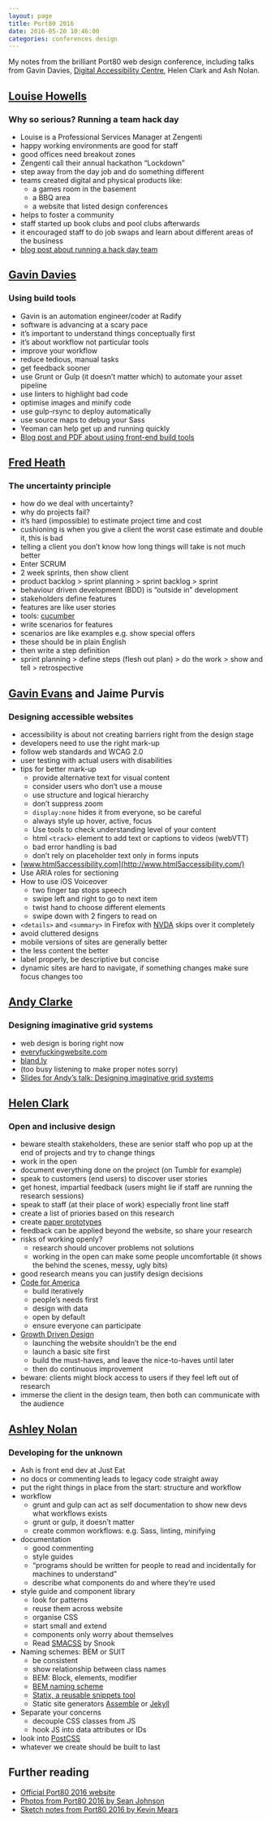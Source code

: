 ```yaml
---
layout: page   
title: Port80 2016
date: 2016-05-20 10:46:00  
categories: conferences design
---
```


My notes from the brilliant Port80 web design conference, including talks from Gavin Davies, [Digital Accessibility Centre](http://www.digitalaccessibilitycentre.org/), Helen Clark and Ash Nolan.

## [Louise Howells](https://twitter.com/supertastycake)

### Why so serious? Running a team hack day

- Louise is a Professional Services Manager at Zengenti
- happy working environments are good for staff
- good offices need breakout zones
- Zengenti call their annual hackathon “Lockdown”
- step away from the day job and do something different
- teams created digital and physical products like:
  - a games room in the basement
  - a BBQ area
  - a website that listed design conferences
- helps to foster a community
- staff started up book clubs and pool clubs afterwards
- it encouraged staff to do job swaps and learn about different areas of the business
- [blog post about running a hack day team](https://supertastycake.wordpress.com/2016/04/30/running-a-hack-day-team/)

## [Gavin Davies](https://twitter.com/gavd_uk)

### Using build tools

- Gavin is an automation engineer/coder at Radify
- software is advancing at a scary pace
- it’s important to understand things conceptually first
- it’s about workflow not particular tools
- improve your workflow
- reduce tedious, manual tasks
- get feedback sooner
- use Grunt or Gulp (it doesn’t matter which) to automate your asset pipeline
- use linters to highlight bad code
- optimise images and minify code
- use gulp-rsync to deploy automatically
- use source maps to debug your Sass
- Yeoman can help get up and running quickly
- [Blog post and PDF about using front-end build tools](http://radify.io/blog/using-build-tools/)

## [Fred Heath](https://twitter.com/FredAtBootstrap)

### The uncertainty principle

- how do we deal with uncertainty?
- why do projects fail?
- it’s hard (impossible) to estimate project time and cost
- cushioning is when you give a client the worst case estimate and double it, this is bad
- telling a client you don’t know how long things will take is not much better
- Enter SCRUM
- 2 week sprints, then show client
- product backlog > sprint planning > sprint backlog > sprint
- behaviour driven development (BDD) is “outside in” development
- stakeholders define features
- features are like user stories
- tools: [cucumber](https://cucumber.io/)
- write scenarios for features
- scenarios are like examples e.g. show special offers
- these should be in plain English
- then write a step definition
- sprint planning > define steps (flesh out plan) > do the work > show and tell > retrospective

## [Gavin Evans](https://twitter.com/gavinaevans) and Jaime Purvis

### Designing accessible websites

- accessibility is about not creating barriers right from the design stage
- developers need to use the right mark-up
- follow web standards and WCAG 2.0
- user testing with actual users with disabilities
- tips for better mark-up
	- provide alternative text for visual content
	- consider users who don’t use a mouse
	- use structure and logical hierarchy
	- don’t suppress zoom
	- `display:none` hides it from everyone, so be careful
	- always style up hover, active, focus
	- Use tools to check understanding level of your content
	- html `<track>` element to add text or captions to videos (webVTT)
	- bad error handling is bad
	- don’t rely on placeholder text only in forms inputs
- [www.html5accessibility.com](http://www.html5accessibility.com/)
- Use ARIA roles for sectioning
- How to use iOS Voiceover
	- two finger tap stops speech
	- swipe left and right to go to next item
	- twist hand to choose different elements
	- swipe down with 2 fingers to read on
- `<details>` and `<summary>` in Firefox with [NVDA](http://www.nvaccess.org/) skips over it completely
- avoid cluttered designs
- mobile versions of sites are generally better
- the less content the better
- label properly, be descriptive but concise
- dynamic sites are hard to navigate, if something changes make sure focus changes too

## [Andy Clarke](https://twitter.com/malarkey)

### Designing imaginative grid systems

- web design is boring right now
- [everyfuckingwebsite.com](http://everyfuckingwebsite.com/)
- [bland.ly](http://www.bland.ly/#blandly)
- (too busy listening to make proper notes sorry)
- [Slides for Andy’s talk: Designing imaginative grid systems](https://speakerdeck.com/malarkey/designing-imaginative-grid-systems-port-80-newport)

## [Helen Clark](https://twitter.com/littlehelli)

### Open and inclusive design

- beware stealth stakeholders, these are senior staff who pop up at the end of projects and try to change things
- work in the open
- document everything done on the project (on Tumblr for example)
- speak to customers (end users) to discover user stories
- get honest, impartial feedback (users might lie if staff are running the research sessions)
- speak to staff (at their place of work) especially front line staff
- create a list of priories based on this research
- create [paper prototypes](http://www.clarkcx.com/advice/paper-prototypes-what-are-they-and-why-use-them)
- feedback can be applied beyond the website, so share your research
- risks of working openly?
	- research should uncover problems not solutions
	- working in the open can make some people uncomfortable (it shows the behind the scenes, messy, ugly bits)
- good research means you can justify design decisions
- [Code for America](https://www.codeforamerica.org/)
	- build iteratively
	- people’s needs first
	- design with data
	- open by default
	- ensure everyone can participate
- [Growth Driven Design](http://www.growthdrivendesign.com/)
	- launching the website shouldn’t be the end
	- launch a basic site first
	- build the must-haves, and leave the nice-to-haves until later
	- then do continuous improvement
- beware: clients might block access to users if they feel left out of research
- immerse the client in the design team, then both can communicate with the audience

## [Ashley Nolan](https://twitter.com/AshNolan_)

### Developing for the unknown

- Ash is front end dev at Just Eat
- no docs or commenting leads to legacy code straight away
- put the right things in place from the start: structure and workflow
- workflow
	- grunt and gulp can act as self documentation to show new devs what workflows exists
	- grunt or gulp, it doesn’t matter
	- create common workflows: e.g. Sass, linting, minifying
- documentation
	- good commenting
	- style guides
	- “programs should be written for people to read and incidentally for machines to understand”
	- describe what components do and where they’re used
- style guide and component library
	- look for patterns
	- reuse them across website
	- organise CSS
	- start small and extend
	- components only worry about themselves
	- Read [SMACSS](https://smacss.com/) by Snook
- Naming schemes: BEM or SUIT
	- be consistent
	- show relationship between class names
	- BEM: Block, elements, modifier
	- [BEM naming scheme](http://trykickoff.com/learn/css.html#namingscheme)
	- [Statix, a reusable snippets tool](http://trykickoff.com/statix/)
	- Static site generators [Assemble](http://assemble.io/) or [Jekyll](https://jekyllrb.com/)
- Separate your concerns
	- decouple CSS classes from JS
	- hook JS into data attributes or IDs
- look into [PostCSS](http://postcss.org/)
- whatever we create should be built to last

## Further reading
- [Official Port80 2016 website](http://port80events.co.uk/event/port-80-2016/)
- [Photos from Port80 2016 by Sean Johnson](https://www.flickr.com/photos/seanuk)
- [Sketch notes from Port80 2016 by Kevin Mears](http://www.mearso.co.uk/sketchnotes/port80-2016/)
